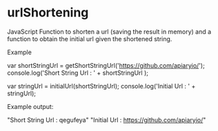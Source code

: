 # urlShortening
 JavaScript Function to shorten a url (saving the result in memory)
 and a function to obtain the initial url given the shortened string. 
 
 Example
 
 var shortStringUrl = getShortStringUrl('https://github.com/apiaryio/');
console.log('Short String Url : ' + shortStringUrl );

var stringUrl = initialUrl(shortStringUrl);
console.log('Initial Url : ' + stringUrl);

 Example output:
 
 "Short String Url : qegufeya"
"Initial Url : https://github.com/apiaryio/"
